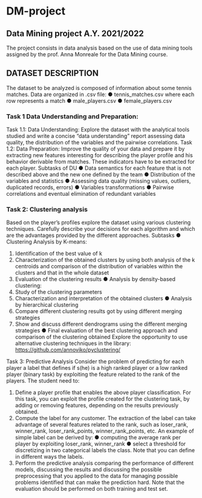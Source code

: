 # DM-project
## Data Mining project A.Y. 2021/2022

The project consists in data analysis based on the use of data mining tools assigned by the prof. Anna Monreale for the Data Mining course.
## DATASET DESCRIPTION
The dataset to be analyzed is composed of information about some tennis matches. Data
are organized in .csv file:
● tennis_matches.csv where each row represents a match
● male_players.csv
● female_players.csv

### Task 1 Data Understanding and Preparation:
Task 1.1: Data Understanding: Explore the dataset with the analytical tools studied
and write a concise “data understanding” report assessing data quality, the
distribution of the variables and the pairwise correlations.
Task 1.2: Data Preparation: Improve the quality of your data and prepare it by
extracting new features interesting for describing the player profile and his behavior
derivable from matches. These indicators have to be extracted for each player.
Subtasks of DU
● Data semantics for each feature that is not described above and the new one
defined by the team
● Distribution of the variables and statistics
● Assessing data quality (missing values, outliers, duplicated records, errors)
● Variables transformations
● Pairwise correlations and eventual elimination of redundant variables

### Task 2: Clustering analysis
Based on the player’s profiles explore the dataset using various clustering techniques.
Carefully describe your decisions for each algorithm and which are the advantages provided
by the different approaches.
Subtasks
● Clustering Analysis by K-means:
1. Identification of the best value of k
2. Characterization of the obtained clusters by using both analysis of the
k centroids and comparison of the distribution of variables within the
clusters and that in the whole dataset
3. Evaluation of the clustering results
● Analysis by density-based clustering:
1. Study of the clustering parameters
2. Characterization and interpretation of the obtained clusters
● Analysis by hierarchical clustering
1. Compare different clustering results got by using different merging
strategies
2. Show and discuss different dendrograms using the different merging
strategies
● Final evaluation of the best clustering approach and comparison of the clustering
obtained
Explore the opportunity to use alternative clustering techniques
in the library: https://github.com/annoviko/pyclustering/

Task 3: Predictive Analysis
Consider the problem of predicting for each player a label that defines if s(he) is a high
ranked player or a low ranked player (binary task) by exploiting the feature related to the
rank of the players.
The student need to:
1. Define a player profile that enables the above player classification. For this task, you
can exploit the profile created for the clustering task, by adding or removing features,
depending on the results previously obtained.
2. Compute the label for any customer. The extraction of the label can take advantage
of several features related to the rank, such as loser_rank, winner_rank,
loser_rank_points, winner_rank_points, etc. An example of simple label can be
derived by:
● computing the average rank per player by exploiting loser_rank, winner_rank
● select a threshold for discretizing in two categorical labels the class.
Note that you can define in different ways the labels.
3. Perform the predictive analysis comparing the performance of different models,
discussing the results and discussing the possible preprocessing that you applied to
the data for managing possible problems identified that can make the prediction hard.
Note that the evaluation should be performed on both training and test set.
